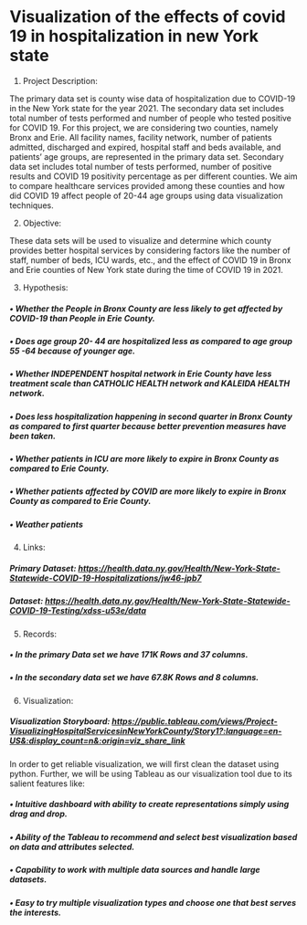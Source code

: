 # Visualization of the effects of covid 19 in hospitalization in new York state


1.	Project Description:

The primary data set is county wise data of hospitalization due to COVID-19 in the New York state for the year 2021. The secondary data set includes total number of tests performed and number of people who tested positive for COVID 19. For this project, we are considering two counties, namely Bronx and Erie. 
All facility names, facility network, number of patients admitted, discharged and expired, hospital staff and beds available, and patients’ age groups, are represented in the primary data set. Secondary data set includes total number of tests performed, number of positive results and COVID 19 positivity percentage as per different counties. We aim to compare healthcare services provided among these counties and how did COVID 19 affect people of 20-44 age groups using data visualization techniques. 

2.	Objective:

These data sets will be used to visualize and determine which county provides better hospital services by considering factors like the number of staff, number of beds, ICU wards, etc., and the effect of COVID 19 in Bronx and Erie counties of New York state during the time of COVID 19 in 2021.

3.	Hypothesis:

##### •	Whether the People in Bronx County are less likely to get affected by COVID-19 than People in Erie County.
##### •	Does age group 20- 44 are hospitalized less as compared to age group 55 -64 because of younger age.
##### •	Whether INDEPENDENT hospital network in Erie County have less treatment scale than CATHOLIC HEALTH network and KALEIDA HEALTH network.
##### •	Does less hospitalization happening in second quarter in Bronx County as compared to first quarter because better prevention measures have been taken.
##### •	Whether patients in ICU are more likely to expire in Bronx County as compared to Erie County.
##### •	Whether patients affected by COVID are more likely to expire in Bronx County as compared to Erie County.
##### •	Weather patients 

4.	Links:

##### Primary Dataset: https://health.data.ny.gov/Health/New-York-State-Statewide-COVID-19-Hospitalizations/jw46-jpb7
##### Dataset: https://health.data.ny.gov/Health/New-York-State-Statewide-COVID-19-Testing/xdss-u53e/data

5.	Records:

##### •	In the primary Data set we have 171K Rows and 37 columns.
##### •	In the secondary data set we have 67.8K Rows and 8 columns.


6.	Visualization: 

##### Visualization Storyboard: https://public.tableau.com/views/Project-VisualizingHospitalServicesinNewYorkCounty/Story1?:language=en-US&:display_count=n&:origin=viz_share_link 

In order to get reliable visualization, we will first clean the dataset using python.
Further, we will be using Tableau as our visualization tool due to its salient features like:
##### •	Intuitive dashboard with ability to create representations simply using drag and drop.
##### •	Ability of the Tableau to recommend and select best visualization based on data and attributes selected.
##### •	Capability to work with multiple data sources and handle large datasets.
##### •	Easy to try multiple visualization types and choose one that best serves the interests.
